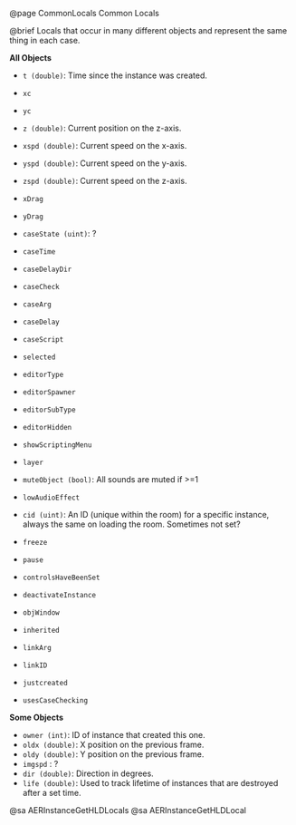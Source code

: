 @page CommonLocals Common Locals
 
@brief Locals that occur in many different objects and represent the same thing in each case.

**All Objects**

  - `t (double)`: Time since the instance was created.
  - `xc`
  - `yc`
  - `z (double)`: Current position on the z-axis.
  - `xspd (double)`: Current speed on the x-axis.
  - `yspd (double)`: Current speed on the y-axis.
  - `zspd (double)`: Current speed on the z-axis.
  - `xDrag`
  - `yDrag`

  - `caseState (uint)`: ? 
  - `caseTime`
  - `caseDelayDir` 
  - `caseCheck`
  - `caseArg`
  - `caseDelay`
  - `caseScript`

  - `selected`
  - `editorType`
  - `editorSpawner`
  - `editorSubType`
  - `editorHidden`
  - `showScriptingMenu`
  - `layer`

  - `muteObject (bool)`: All sounds are muted if >=1
  - `lowAudioEffect`

  - `cid (uint)`: An ID (unique within the room) for a specific instance, always the same on loading the room. Sometimes not set?
  - `freeze`
  - `pause`
  - `controlsHaveBeenSet`
  - `deactivateInstance`
  - `objWindow`
  - `inherited`
  - `linkArg` 
  - `linkID`
  - `justcreated` 
  - `usesCaseChecking` 

**Some Objects**

  - `owner (int)`: ID of instance that created this one.
  - `oldx (double)`: X position on the previous frame.
  - `oldy (double)`: Y position on the previous frame.
  - `imgspd` : ?
  - `dir (double)`: Direction in degrees.
  - `life (double)`: Used to track lifetime of instances that are destroyed after a set time.

@sa AERInstanceGetHLDLocals
@sa AERInstanceGetHLDLocal